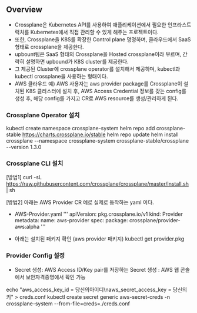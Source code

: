 ## Overview
- Crossplane은 Kubernetes API를 사용하여 애플리케이션에서 필요한 인프라스트럭처를 Kubernetes에서 직접 관리할 수 있게 해주는 프로젝트이다.
- 또한, Crossplane을 K8S를 확장한 Control plane 명명하며, 클라우드에서 SaaS형태로 crossplane을 제공한다.
- upbount팀은 SaaS 형태의 Crossplane을 Hosted crossplane이라 부르며, 간략히 설명하면 upbound가 K8S cluster를 제공한다.
- 그 제공된 Cluster에 crossplane operator를 설치해서 제공하며, kubectl과 kubectl crossplane을 사용하는 형태이다.
- AWS 클라우드 예) AWS 사용자는 aws provider package를 Crossplane이 설치된 K8S 클러스터에 설치 후, AWS Access Credential 정보를 갖는 config를 생성 후, 해당 config를 가지고 CR로 AWS resource를 생성/관리하게 된다.

### Crossplane Operator 설치

kubectl create namespace crossplane-system
helm repo add crossplane-stable https://charts.crossplane.io/stable
helm repo update 
helm install crossplane --namespace crossplane-system crossplane-stable/crossplane --version 1.3.0


### Crossplane CLI 설치
[방법1]
curl -sL https://raw.githubusercontent.com/crossplane/crossplane/master/install.sh | sh

[방법2]
아래는 AWS Provider CR 예로 실제로 동작하는 yaml 이다.
- AWS-Provider.yaml
'''
apiVersion: pkg.crossplane.io/v1
kind: Provider
metadata:
  name: aws-provider
spec:
  package: crossplane/provider-aws:alpha
'''

- 아래는 설치된 패키지 확인 (aws provider 패키지)
kubectl get provider.pkg

### Provider Config 설정
- Secret 생성: AWS Access ID/Key pair를 저장하는 Secret 생성 : AWS 웹 콘솔에서 보안자격증명에서 확인 가능

echo "aws_access_key_id = 당신의아이디\naws_secret_access_key = 당신의키" > creds.conf
kubectl create secret generic aws-secret-creds -n crossplane-system --from-file=creds=./creds.conf




